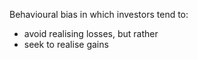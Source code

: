 Behavioural bias in which investors tend to:
- avoid realising losses, but rather
- seek to realise gains